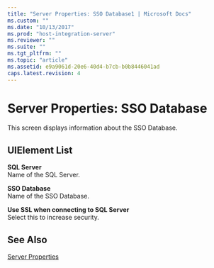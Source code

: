 ```yaml
---
title: "Server Properties: SSO Database1 | Microsoft Docs"
ms.custom: ""
ms.date: "10/13/2017"
ms.prod: "host-integration-server"
ms.reviewer: ""
ms.suite: ""
ms.tgt_pltfrm: ""
ms.topic: "article"
ms.assetid: e9a9061d-20e6-40d4-b7cb-b0b8446041ad
caps.latest.revision: 4
---
```

# Server Properties: SSO Database
This screen displays information about the SSO Database.  
  
## UIElement List  
 **SQL Server**  
 Name of the SQL Server.  
  
 **SSO Database**  
 Name of the SSO Database.  
  
 **Use SSL when connecting to SQL Server**  
 Select this to increase security.  
  
## See Also  
 [Server Properties](../core/server-properties.md)